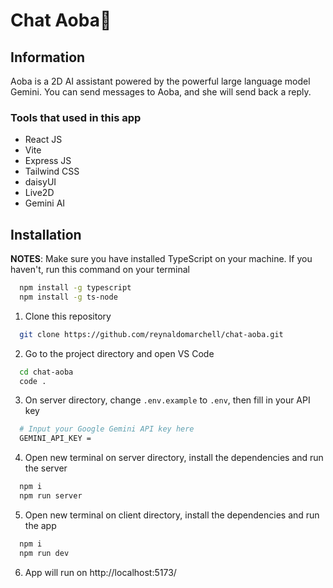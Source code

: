 # Chat Aoba💌

## Information

Aoba is a 2D AI assistant powered by the powerful large language model Gemini. You can send messages to Aoba, and she will send back a reply.

### Tools that used in this app

- React JS
- Vite
- Express JS
- Tailwind CSS
- daisyUI
- Live2D
- Gemini AI

## Installation

**NOTES**: Make sure you have installed TypeScript on your machine. If you haven't, run this command on your terminal

```bash
  npm install -g typescript
  npm install -g ts-node
```

1. Clone this repository

```bash
  git clone https://github.com/reynaldomarchell/chat-aoba.git
```

2.  Go to the project directory and open VS Code

```bash
  cd chat-aoba
  code .
```

3. On server directory, change `.env.example` to `.env`, then fill in your API key

```bash
  # Input your Google Gemini API key here
  GEMINI_API_KEY =
```

4. Open new terminal on server directory, install the dependencies and run the server

```bash
  npm i
  npm run server
```

5. Open new terminal on client directory, install the dependencies and run the app

```bash
  npm i
  npm run dev
```

6. App will run on http://localhost:5173/
